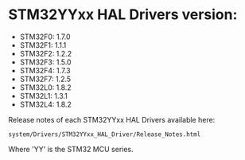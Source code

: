 # STM32YYxx HAL Drivers version:

  * STM32F0: 1.7.0
  * STM32F1: 1.1.1
  * STM32F2: 1.2.2
  * STM32F3: 1.5.0
  * STM32F4: 1.7.3
  * STM32F7: 1.2.5
  * STM32L0: 1.8.2
  * STM32L1: 1.3.1
  * STM32L4: 1.8.2

Release notes of each STM32YYxx HAL Drivers available here:

`system/Drivers/STM32YYxx_HAL_Driver/Release_Notes.html`

Where 'YY' is the STM32 MCU series.
